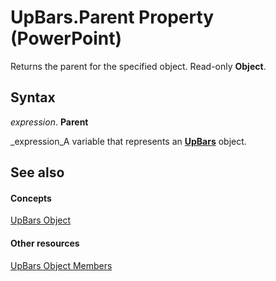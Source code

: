 
# UpBars.Parent Property (PowerPoint)

Returns the parent for the specified object. Read-only  **Object**.


## Syntax

 _expression_. **Parent**

 _expression_A variable that represents an  **[UpBars](8a176f01-01a6-86bc-a69b-29763ebb1481.md)** object.


## See also


#### Concepts


 [UpBars Object](8a176f01-01a6-86bc-a69b-29763ebb1481.md)
#### Other resources


 [UpBars Object Members](7c6b4bcf-a21b-7b33-a90c-65ceb855588b.md)
